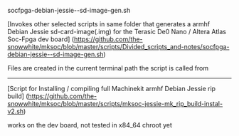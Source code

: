 socfpga-debian-jessie--sd-image-gen.sh

[Invokes other selected scripts in same folder that generates a armhf Debian Jessie sd-card-image(.img)
for the Terasic De0 Nano / Altera Atlas Soc-Fpga dev board] (https://github.com/the-snowwhite/mksoc/blob/master/scripts/Divided_scripts_and-notes/socfpga-debian-jessie--sd-image-gen.sh)

Files are created in the current terminal path the script is called from

----

[Script for Installing / compiling full Machinekit armhf Debian Jessie rip build] (https://github.com/the-snowwhite/mksoc/blob/master/scripts/mksoc-jessie-mk_rip_build-instal-v2.sh)

works on the dev board, not tested in x84_64 chroot yet

